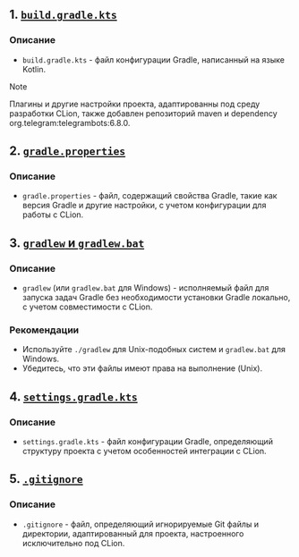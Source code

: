## 1. [`build.gradle.kts`](#buildgradlekts)

### Описание
- `build.gradle.kts` - файл конфигурации Gradle, написанный на языке Kotlin.
> [!NOTE]
> Плагины и другие настройки проекта, адаптированны под среду разработки CLion, также добавлен репозиторий maven и dependency org.telegram:telegrambots:6.8.0.

## 2. [`gradle.properties`](#gradleproperties)

### Описание
- `gradle.properties` - файл, содержащий свойства Gradle, такие как версия Gradle и другие настройки, с учетом конфигурации для работы с CLion.

## 3. [`gradlew` и `gradlew.bat`](#gradlew-и-gradlewbat)

### Описание
- `gradlew` (или `gradlew.bat` для Windows) - исполняемый файл для запуска задач Gradle без необходимости установки Gradle локально, с учетом совместимости с CLion.

### Рекомендации
- Используйте `./gradlew` для Unix-подобных систем и `gradlew.bat` для Windows.
- Убедитесь, что эти файлы имеют права на выполнение (Unix).

## 4. [`settings.gradle.kts`](#settingsgradlekts)

### Описание
- `settings.gradle.kts` - файл конфигурации Gradle, определяющий структуру проекта с учетом особенностей интеграции с CLion.

## 5. [`.gitignore`](#gitignore)

### Описание
- `.gitignore` - файл, определяющий игнорируемые Git файлы и директории, адаптированный для проекта, настроенного исключительно под CLion.